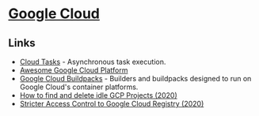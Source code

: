 # [Google Cloud](https://cloud.google.com/)

## Links

- [Cloud Tasks](https://cloud.google.com/tasks) - Asynchronous task execution.
- [Awesome Google Cloud Platform](https://github.com/GoogleCloudPlatform/awesome-google-cloud)
- [Google Cloud Buildpacks](https://github.com/GoogleCloudPlatform/buildpacks) - Builders and buildpacks designed to run on Google Cloud's container platforms.
- [How to find and delete idle GCP Projects (2020)](https://cloudberry.engineering/article/find-and-delete-idle-gcp-projects/)
- [Stricter Access Control to Google Cloud Registry (2020)](https://cloudberry.engineering/article/stricter-access-control-to-gcr/)
